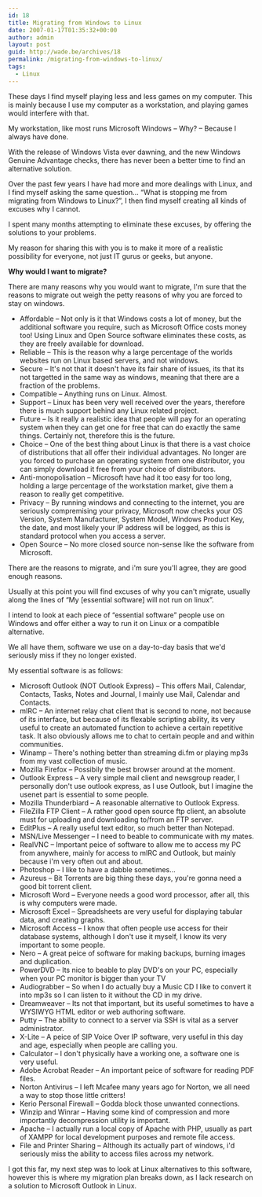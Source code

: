 ```yaml
---
id: 18
title: Migrating from Windows to Linux
date: 2007-01-17T01:35:32+00:00
author: admin
layout: post
guid: http://wade.be/archives/18
permalink: /migrating-from-windows-to-linux/
tags:
  - Linux
---
```

<p class="lead">
  These days I find myself playing less and less games on my computer. This is mainly because I use my computer as a workstation, and playing games would interfere with that.
</p>

My workstation, like most runs Microsoft Windows &#8211; Why? &#8211; Because I always have done.

With the release of Windows Vista ever dawning, and the new Windows Genuine Advantage checks, there has never been a better time to find an alternative solution.

Over the past few years I have had more and more dealings with Linux, and I find myself asking the same question&#8230; &#8220;What is stopping me from migrating from Windows to Linux?&#8221;, I then find myself creating all kinds of excuses why I cannot.

I spent many months attempting to eliminate these excuses, by offering the solutions to your problems.

My reason for sharing this with you is to make it more of a realistic possibility for everyone, not just IT gurus or geeks, but anyone.

**Why would I want to migrate?**

There are many reasons why you would want to migrate, I'm sure that the reasons to migrate out weigh the petty reasons of why you are forced to stay on windows.

  * Affordable &#8211; Not only is it that Windows costs a lot of money, but the additional software you require, such as Microsoft Office costs money too! Using Linux and Open Source software eliminates these costs, as they are freely available for download.
  * Reliable &#8211; This is the reason why a large percentage of the worlds websites run on Linux based servers, and not windows.
  * Secure &#8211; It's not that it doesn't have its fair share of issues, its that its not targetted in the same way as windows, meaning that there are a fraction of the problems.
  * Compatible &#8211; Anything runs on Linux. Almost.
  * Support &#8211; Linux has been very well received over the years, therefore there is much support behind any Linux related project.
  * Future &#8211; Is it really a realistic idea that people will pay for an operating system when they can get one for free that can do exactly the same things. Certainly not, therefore this is the future.
  * Choice &#8211; One of the best thing about Linux is that there is a vast choice of distributions that all offer their individual advantages. No longer are you forced to purchase an operating system from one distributor, you can simply download it free from your choice of distributors.
  * Anti-monopolisation &#8211; Microsoft have had it too easy for too long, holding a large percentage of the workstation market, give them a reason to really get competitive.
  * Privacy &#8211; By running windows and connecting to the internet, you are seriously compremising your privacy, Microsoft now checks your OS Version, System Manufacturer, System Model, Windows Product Key, the date, and most likely your IP address will be logged, as this is standard protocol when you access a server.
  * Open Source &#8211; No more closed source non-sense like the software from Microsoft.

There are the reasons to migrate, and i'm sure you'll agree, they are good enough reasons.

Usually at this point you will find excuses of why you can't migrate, usually along the lines of &#8220;My [essential software] will not run on linux&#8221;.

I intend to look at each piece of &#8220;essential software&#8221; people use on Windows and offer either a way to run it on Linux or a compatible alternative.

We all have them, software we use on a day-to-day basis that we'd seriously miss if they no longer existed.

My essential software is as follows:

  * Microsoft Outlook (NOT Outlook Express) &#8211; This offers Mail, Calendar, Contacts, Tasks, Notes and Journal, I mainly use Mail, Calendar and Contacts.
  * mIRC &#8211; An internet relay chat client that is second to none, not because of its interface, but because of its flexable scripting ability, its very useful to create an automated function to achieve a certain repetitive task. It also obviously allows me to chat to certain people and and within communities.
  * Winamp &#8211; There's nothing better than streaming di.fm or playing mp3s from my vast collection of music.
  * Mozilla Firefox &#8211; Possibily the best browser around at the moment.
  * Outlook Express &#8211; A very simple mail client and newsgroup reader, I personally don't use outlook express, as I use Outlook, but I imagine the usenet part is essential to some people.
  * Mozilla Thunderbiard &#8211; A reasonable alternative to Outlook Express.
  * FileZilla FTP Client &#8211; A rather good open source ftp client, an absolute must for uploading and downloading to/from an FTP server.
  * EditPlus &#8211; A really useful text editor, so much better than Notepad.
  * MSN/Live Messenger &#8211; I need to beable to communicate with my mates.
  * RealVNC &#8211; Important peice of software to allow me to access my PC from anywhere, mainly for access to mIRC and Outlook, but mainly because i'm very often out and about.
  * Photoshop &#8211; I like to have a dabble sometimes&#8230;
  * Azureus &#8211; Bit Torrents are big thing these days, you're gonna need a good bit torrent client.
  * Microsoft Word &#8211; Everyone needs a good word processor, after all, this is why computers were made.
  * Microsoft Excel &#8211; Spreadsheets are very useful for displaying tabular data, and creating graphs.
  * Microsoft Access &#8211; I know that often people use access for their database systems, although I don't use it myself, I know its very important to some people.
  * Nero &#8211; A great peice of software for making backups, burning images and duplication.
  * PowerDVD &#8211; Its nice to beable to play DVD's on your PC, especially when your PC monitor is bigger than your TV
  * Audiograbber &#8211; So when I do actually buy a Music CD I like to convert it into mp3s so I can listen to it without the CD in my drive.
  * Dreamweaver &#8211; Its not that important, but its useful sometimes to have a WYSIWYG HTML editor or web authoring software.
  * Putty &#8211; The ability to connect to a server via SSH is vital as a server administrator.
  * X-Lite &#8211; A peice of SIP Voice Over IP software, very useful in this day and age, especially when people are calling you.
  * Calculator &#8211; I don't physically have a working one, a software one is very useful.
  * Adobe Acrobat Reader &#8211; An important peice of software for reading PDF files.
  * Norton Antivirus &#8211; I left Mcafee many years ago for Norton, we all need a way to stop those little critters!
  * Kerio Personal Firewall &#8211; Godda block those unwanted connections.
  * Winzip and Winrar &#8211; Having some kind of compression and more importantly decompression utility is important.
  * Apache &#8211; I actually run a local copy of Apache with PHP, usually as part of XAMPP for local development purposes and remote file access.
  * File and Printer Sharing &#8211; Although its actually part of windows, i'd seriously miss the ability to access files across my network.

I got this far, my next step was to look at Linux alternatives to this software, however this is where my migration plan breaks down, as I lack research on a solution to Microsoft Outlook in Linux.